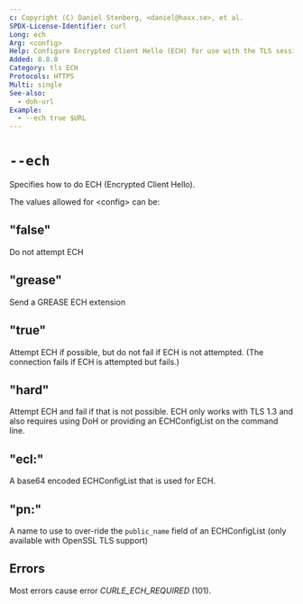 ```yaml
---
c: Copyright (C) Daniel Stenberg, <daniel@haxx.se>, et al.
SPDX-License-Identifier: curl
Long: ech
Arg: <config>
Help: Configure Encrypted Client Hello (ECH) for use with the TLS session
Added: 8.8.0
Category: tls ECH
Protocols: HTTPS
Multi: single
See-also:
  - doh-url
Example:
  - --ech true $URL
---
```


# `--ech`

Specifies how to do ECH (Encrypted Client Hello).

The values allowed for \<config\> can be:

## "false"
Do not attempt ECH

## "grease"

Send a GREASE ECH extension

## "true"

Attempt ECH if possible, but do not fail if ECH is not attempted.
(The connection fails if ECH is attempted but fails.)

## "hard"

Attempt ECH and fail if that is not possible.
ECH only works with TLS 1.3 and also requires using
DoH or providing an ECHConfigList on the command line.

## "ecl:<b64val>"

A base64 encoded ECHConfigList that is used for ECH.

## "pn:<name>"

A name to use to over-ride the `public_name` field of an ECHConfigList
(only available with OpenSSL TLS support)

## Errors

Most errors cause error
*CURLE_ECH_REQUIRED* (101).

